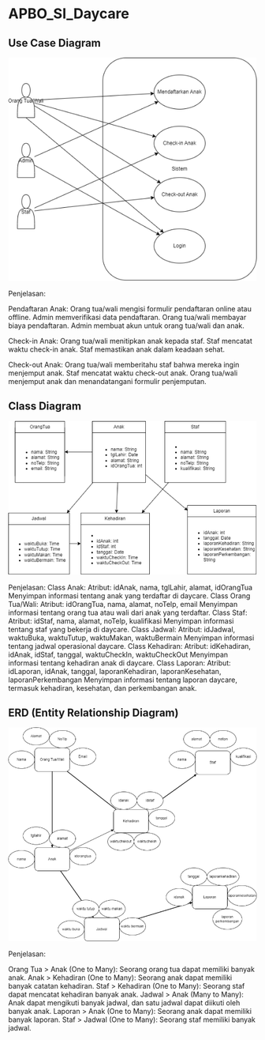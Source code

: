 # APBO_SI_Daycare

## Use Case Diagram

![USE CASE](usecase.png)

Penjelasan:

Pendaftaran Anak:
Orang tua/wali mengisi formulir pendaftaran online atau offline.
Admin memverifikasi data pendaftaran.
Orang tua/wali membayar biaya pendaftaran.
Admin membuat akun untuk orang tua/wali dan anak.

Check-in Anak:
Orang tua/wali menitipkan anak kepada staf.
Staf mencatat waktu check-in anak.
Staf memastikan anak dalam keadaan sehat.

Check-out Anak:
Orang tua/wali memberitahu staf bahwa mereka ingin menjemput anak.
Staf mencatat waktu check-out anak.
Orang tua/wali menjemput anak dan menandatangani formulir penjemputan.




## Class Diagram

![Class Diagram](classdiagram.png)

Penjelasan:
Class Anak:
Atribut: idAnak, nama, tglLahir, alamat, idOrangTua
Menyimpan informasi tentang anak yang terdaftar di daycare.
Class Orang Tua/Wali:
Atribut: idOrangTua, nama, alamat, noTelp, email
Menyimpan informasi tentang orang tua atau wali dari anak yang terdaftar.
Class Staf:
Atribut: idStaf, nama, alamat, noTelp, kualifikasi
Menyimpan informasi tentang staf yang bekerja di daycare.
Class Jadwal:
Atribut: idJadwal, waktuBuka, waktuTutup, waktuMakan, waktuBermain
Menyimpan informasi tentang jadwal operasional daycare.
Class Kehadiran:
Atribut: idKehadiran, idAnak, idStaf, tanggal, waktuCheckIn, waktuCheckOut
Menyimpan informasi tentang kehadiran anak di daycare.
Class Laporan:
Atribut: idLaporan, idAnak, tanggal, laporanKehadiran, laporanKesehatan, laporanPerkembangan
Menyimpan informasi tentang laporan daycare, termasuk kehadiran, kesehatan, dan perkembangan anak.


## ERD (Entity Relationship Diagram)
![ERD](ERD.png)

Penjelasan:

Orang Tua > Anak (One to Many): Seorang orang tua dapat memiliki banyak anak.
Anak > Kehadiran (One to Many): Seorang anak dapat memiliki banyak catatan kehadiran.
Staf > Kehadiran (One to Many): Seorang staf dapat mencatat kehadiran banyak anak.
Jadwal > Anak (Many to Many): Anak dapat mengikuti banyak jadwal, dan satu jadwal dapat diikuti oleh banyak anak.
Laporan > Anak (One to Many): Seorang anak dapat memiliki banyak laporan.
Staf > Jadwal (One to Many): Seorang staf memiliki banyak jadwal.
